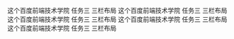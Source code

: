 这个百度前端技术学院 任务三 三栏布局
这个百度前端技术学院 任务三 三栏布局
这个百度前端技术学院 任务三 三栏布局
这个百度前端技术学院 任务三 三栏布局
这个百度前端技术学院 任务三 三栏布局
